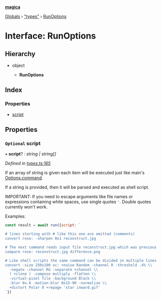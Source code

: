 **[magica](../README.md)**

[Globals](../README.md) › ["types"](../modules/_types_.md) › [RunOptions](_types_.runoptions.md)

# Interface: RunOptions

## Hierarchy

* object

  * **RunOptions**

## Index

### Properties

* [script](_types_.runoptions.md#optional-script)

## Properties

### `Optional` script

• **script**? : *string | string[]*

*Defined in [types.ts:165](https://github.com/cancerberoSgx/magica/blob/06c5192/src/types.ts#L165)*

If an array of string is given each item will be executed just like main's [Options.command](_types_.options.md#command).

If a string is provided, then it will be parsed and executed as shell script.

IMPORTANT: If you need to escape arguments like file names or expressions containing white spaces, use single quotes `'`. Double quotes currently won't work.

Examples:

```js
const result = await run({script: `

# lines starting with # like this one are omitted (comments)
convert rose: -sharpen 0x1 reconstruct.jpg

# The next command reads input file reconstruct.jpg which was previous' command output file:
compare rose: reconstruct.jpg difference.png

# Like shell scripts the same command can be divided in multiple lines by using `\` like in:
convert -size 250x100 xc: +noise Random -channel R -threshold .4% \\
  -negate -channel RG -separate +channel \\
  ( +clone ) -compose multiply -flatten \\
  -virtual-pixel Tile -background Black \\
  -blur 0x.6 -motion-blur 0x15-90 -normalize \\
  +distort Polar 0 +repage 'star inward.gif'
`})
```